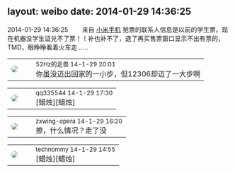 layout: weibo
date: 2014-01-29 14:36:25
---
<meta name="referrer" content="no-referrer" />

2014-01-29 14:36:25  &nbsp;&nbsp;&nbsp;&nbsp;&nbsp;&nbsp; 来自 <a href="http://app.weibo.com/t/feed/22zMnn" rel="nofollow">小米手机</a>
抢票的联系人信息是以前的学生票，现在机器没学生证兑不了票！！补也补不了，退了再买售票窗口显示不出有票的，TMD，眼睁睁看着火车走…… ​​​

<table style="width: 100%;">
  <tr>
    <td style="width: 40px;"><img style="border-radius:50%" src="https://tva4.sinaimg.cn/crop.0.0.180.180.50/8beaf773jw1e8qgp5bmzyj2050050aa8.jpg?KID=imgbed,tva&Expires=1624465145&ssig=4HKfKiLCmh"></td>
    <td colspan="2"><small>52Hz的走兽 14-1-29 20:01</small><br/>你虽没迈出回家的一小步，但12306却迈了一大步啊</td>
  </tr>
</table>

<table style="width: 100%;">
  <tr>
    <td style="width: 40px;"><img style="border-radius:50%" src="https://tva4.sinaimg.cn/crop.0.0.180.180.50/7d25944djw1e8qgp5bmzyj2050050aa8.jpg?KID=imgbed,tva&Expires=1624465145&ssig=cm15cvV5G1"></td>
    <td colspan="2"><small>qq335544 14-1-29 17:30</small><br/>[蜡烛][蜡烛]</td>
  </tr>
</table>

<table style="width: 100%;">
  <tr>
    <td style="width: 40px;"><img style="border-radius:50%" src="https://tva4.sinaimg.cn/crop.0.0.180.180.50/735b8c72jw1e8qgp5bmzyj2050050aa8.jpg?KID=imgbed,tva&Expires=1624465145&ssig=p2ssm6O99X"></td>
    <td colspan="2"><small>zxwing-opera 14-1-29 16:20</small><br/>擦，什么情况？走了没</td>
  </tr>
</table>

<table style="width: 100%;">
  <tr>
    <td style="width: 40px;"><img style="border-radius:50%" src="https://tva4.sinaimg.cn/crop.101.4.390.390.50/af8f3b0djw8f3naad10o0j20gl0azt9w.jpg?KID=imgbed,tva&Expires=1624465145&ssig=z17%2BQUBQSZ"></td>
    <td colspan="2"><small>technommy 14-1-29 14:55</small><br/>[蜡烛][蜡烛]</td>
  </tr>
</table>
